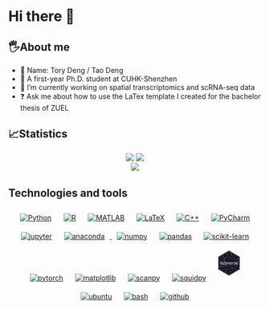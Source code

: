 # Hi there 👋

## 🖐️About me
- 👦 Name: Tory Deng / Tao Deng
- 🌱 A first-year Ph.D. student at CUHK-Shenzhen
- 🔭 I’m currently working on spatial transcriptomics and scRNA-seq data
- ❓ Ask me about how to use the LaTex template I created for the bachelor thesis of ZUEL

## 📈Statistics
<div align="center">

<img height="137px" src="https://github-readme-stats-torydeng.vercel.app/api?username=ToryDeng&show_icons=true&theme=react" />

<img height="137px"  src="https://github-readme-stats-torydeng.vercel.app/api/top-langs/?username=ToryDeng&hide=jupyter%20notebook&theme=material-palenight&layout=compact&langs_count=8" />

</div>

<div align="center">
    <img  src="https://github-readme-streak-stats.herokuapp.com/?user=ToryDeng&theme=calm" />
</div>

## Technologies and tools
<div align="center"> 
    <a href="https://www.python.org/" target="_blank"><img style="margin: 10px" src="https://cdn.jsdelivr.net/gh/devicons/devicon/icons/python/python-original.svg" alt="Python" height="50" /></a>    
    <a href="https://www.r-project.org/" target="_blank"><img style="margin: 10px" src="https://cdn.jsdelivr.net/gh/devicons/devicon/icons/r/r-original.svg" alt="R" height="50" /></a>
    <a href="https://www.mathworks.com/products/matlab.html" target="_blank"><img style="margin: 10px" src="https://cdn.jsdelivr.net/gh/devicons/devicon/icons/matlab/matlab-original.svg" alt="MATLAB" height="50" /></a>
    <a href="https://www.latex-project.org/" target="_blank"><img style="margin: 10px" src="https://cdn.jsdelivr.net/gh/devicons/devicon/icons/latex/latex-original.svg" alt="LaTeX" height="50" /></a>
    <a href="https://www.cplusplus.com/" target="_blank"><img style="margin: 10px" src="https://cdn.jsdelivr.net/gh/devicons/devicon/icons/cplusplus/cplusplus-original.svg" alt="C++" height="50" /></a>
    <a href="https://www.jetbrains.com/pycharm/" target="_blank"><img style="margin: 10px" src="https://upload.wikimedia.org/wikipedia/commons/1/1d/PyCharm_Icon.svg" alt="PyCharm" height="50" /></a>
    <a href="https://jupyter.org/" target="_blank"><img style="margin: 10px" src="https://cdn.jsdelivr.net/gh/devicons/devicon/icons/jupyter/jupyter-original-wordmark.svg" alt="jupyter" height="50" /></a>
    <a href="https://www.anaconda.com/" target="_blank"><img style="margin: 10px" src="https://cdn.jsdelivr.net/gh/devicons/devicon/icons/anaconda/anaconda-original.svg" alt="anaconda" height="50" />
    <a href="https://numpy.org/" target="_blank"><img style="margin: 10px" src="https://cdn.jsdelivr.net/gh/devicons/devicon/icons/numpy/numpy-original.svg" alt="numpy" height="50" /></a>
    <a href="https://pandas.pydata.org/" target="_blank"><img style="margin: 10px" src="https://cdn.jsdelivr.net/gh/devicons/devicon/icons/pandas/pandas-original.svg" alt="pandas" height="50" /></a>
    <a href="https://scikit-learn.org/stable/" target="_blank"><img style="margin: 10px" src="https://raw.githubusercontent.com/scikit-learn/scikit-learn/main/doc/logos/scikit-learn-logo.png" alt="scikit-learn" height="50" /></a>
    <a href="https://pytorch.org/" target="_blank"><img style="margin: 10px" src="https://cdn.jsdelivr.net/gh/devicons/devicon/icons/pytorch/pytorch-original.svg" alt="pytorch" height="50" /></a>
    <a href="https://matplotlib.org/" target="_blank"><img style="margin: 10px" src="https://matplotlib.org/_static/logo2.svg" alt="matplotlib" height="50" /></a>
    <a href="https://scanpy.readthedocs.io/en/latest/" target="_blank"><img style="margin: 10px" src="https://scanpy.readthedocs.io/en/latest/_static/Scanpy_Logo_BrightFG.svg" alt="scanpy" height="50" /></a>
    <a href="https://squidpy.readthedocs.io/en/stable/" target="_blank"><img style="margin: 10px" src="https://squidpy.readthedocs.io/en/stable/_static/squidpy_horizontal.png" alt="squidpy" height="50" /></a>
    <a href="https://www.tidyverse.org/" target="_blank"><img style="margin: 10px" src="https://github.com/tidyverse/tidyverse/raw/main/man/figures/logo.png" alt="tidyverse" height="50" /></a>
    <a href="https://ubuntu.com/" target="_blank"><img style="margin: 10px" src="https://cdn.jsdelivr.net/gh/devicons/devicon/icons/ubuntu/ubuntu-plain.svg" alt="ubuntu" height="50" /></a>
    <a href="https://www.gnu.org/software/bash/" target="_blank"><img style="margin: 10px" src="https://cdn.jsdelivr.net/gh/devicons/devicon/icons/bash/bash-original.svg" alt="bash" height="50" /></a>
    <a href="https://github.com/" target="_blank"><img style="margin: 10px" src="https://cdn.jsdelivr.net/gh/devicons/devicon/icons/github/github-original.svg" alt="github" height="50" /></a>
    </a> 
</div>




<!--
**ToryDeng/ToryDeng** is a ✨ _special_ ✨ repository because its `README.md` (this file) appears on your GitHub profile.

Here are some ideas to get you started:



- 👯 I’m looking to collaborate on ...
- 🤔 I’m looking for help with ...

- 📫 How to reach me: ...
- 😄 Pronouns: ...
- ⚡ Fun fact: ...
-->
